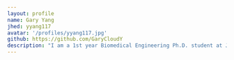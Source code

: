 ```yaml
---
layout: profile
name: Gary Yang
jhed: yyang117
avatar: '/profiles/yyang117.jpg'
github: https://github.com/GaryCloudY
description: "I am a 1st year Biomedical Engineering Ph.D. student at Johns Hopkins University. I am interested in computational problems relating to constructing gene regulatory networks."
---
```


